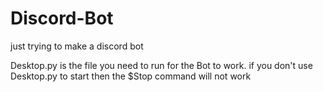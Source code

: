 # Discord-Bot
just trying to make a discord bot

Desktop.py is the file you need to run for the Bot to work. if you don't use Desktop.py to start then the $Stop command will not work
